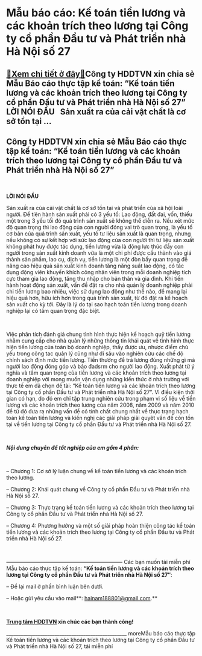 Mẫu báo cáo: Kế toán tiền lương và các khoản trích theo lương tại Công ty cổ phần Đầu tư và Phát triển nhà Hà Nội số 27
=======================================================================================================================

[:gift:Xem chi tiết ở đây:gift:](https://hddtvn.com/mau-bao-cao-ke-toan-tien-luong-va-cac-khoan-trich-theo-luong-tai-cong-ty-co-phan-dau-tu-va-phat-trien-nha-ha-noi-so-27/)Công ty HDDTVN xin chia sẻ Mẫu Báo cáo thực tập kế toán: “Kế toán tiền lương và các khoản trích theo lương tại Công ty cổ phần Đầu tư và Phát triển nhà Hà Nội số 27”   LỜI NÓI ĐẦU   Sản xuất ra của cải vật chất là cơ sở tồn tại …
-------------------------------------------------------------------------------------------------------------------------------------------------------------------------------------------------------------------------------------



Công ty HDDTVN xin chia sẻ Mẫu Báo cáo thực tập kế toán: “Kế toán tiền lương và các khoản trích theo lương tại Công ty cổ phần Đầu tư và Phát triển nhà Hà Nội số 27”
-----------------------------------------------------------------------------------------------------------------------------------------------------------------------


 



**LỜI NÓI ĐẦU**
   

Sản xuất ra của cải vật chất là cơ sở tồn tại và phát triển của xã hội loài người. Để tíên hành sản xuất phải có 3 yếu tố: Lao động, đất đai, vốn, thiếu một trong 3 yếu tối đó quá trình sản xuất sẽ không thể diễn ra. Nếu xét mức độ quan trọng thì lao động của con người đóng vai trò quan trọng, là yếu tố cơ bản của quá trình sản xuất, yếu tố tư liệu sản xuất là quan trọng, nhưng nếu không có sự kết hợp với sức lao động của con người thì tư liệu sản xuất không phát huy được tác dụng, tiền lương vừa là động lực thúc đầy con người trong sản xuất kinh doanh vừa là một chi phí được cấu thành vào giá thành sản phẩm, lao cụ, dịch vụ, tiền lương là một đòn bẩy quan trọng để nâng cao hiệu quả sản xuất kinh doanh tăng năng suất lao động, có tác dụng động viên khuyến khích công nhân viên trong mỗi doanh nghiệp tích cực tham gia lao động, tăng thu nhập cho bản thân và gia đình. Khi tiến hành hoạt động sản xuất, vấn đề đặt ra cho nhà quản lý doanh nghiệp phải chi tiền lương bao nhiêu, việc sử dụng lao động như thế nào, để mang lại hiệu quả hơn, hữu ích hơn trong quá trình sản xuất, từ đó đặt ra kế hoạch sản xuất cho kỳ tới. Đây là lý do tại sao hạch toán tiền lương trong doanh nghiệp lại có tầm quan trọng đặc biệt.  

   

Việc phân tích đánh giá chung tình hình thực hiện kế hoạch quỹ tiền lương nhằm cung cấp cho nhà quản lý những thông tin khái quát về tình hình thực hiện tiền lương của toàn bộ doanh nghiệp, thấy được ưu, nhược điểm chủ yếu trong công tac quản lý cũng như đi sâu vào nghiên cứu các chế độ chính sách định mức tiền lương. Tiền thưởng để trả lương đúng những gì mà người lao động đóng góp và bảo đadsrm cho người lao động. Xuất phát từ ý nghĩa và tầm quan trọng của tiền lương và các khoản trích theo lương tại doanh nghiệp với mong muốn vận dụng những kiến thức ở nhà trường với thực tế em đã chọn đề tài: “Kế toán tiền lương và các khoản trích theo lương tại Công ty cổ phần Đầu tư và Phát triển nhà Hà Nội số 27”. Vì điều kiện thời gian có hạn, do đó em chỉ tập trung nghiên cứu trong phạm vi số liệu về tiền lương và các khoản trích theo lương của năm 2008, năm 2009 và năm 2010 để từ đó đưa ra những vấn đề có tính chất chung nhất về thực trạng hạch toán kế toán tiền lương và kiến nghị các giải pháp giải quyêt vấn đề còn tồn tại về tiền lương tại Công ty cổ phần Đầu tư và Phát triển nhà Hà Nội số 27.  

   

***Nội dung chuyên đề tốt nghiệp của em gồm 4 phần:***  

   

– Chương 1: Cơ sở lý luận chung về kế toán tiền lương và các khoản trích theo lương.  

– Chương 2: Khái quát chung về Công ty cổ phần Đầu tư và Phát triển nhà Hà Nội số 27.  

– Chương 3: Thực trạng kế toán tiền lương và các khoản trích theo lương tại Công ty cổ phần Đầu tư và Phát triển nhà Hà Nội số 27.  

– Chương 4: Phương hướng và một số giải pháp hoàn thiện công tác kế toán tiền lương và các khoản trích theo lương tại Công ty cổ phần Đầu tư và Phát triển nhà Hà Nội số 27.  

 



——————————————————————
Các bạn muốn tải miễn phí Mẫu báo cáo thực tập kế toán: **“Kế toán tiền lương và các khoản trích theo lương tại Công ty cổ phần Đầu tư và Phát triển nhà Hà Nội số 27″**:  

– Để lại mail ở phần bình luận bên dưới.  

– Hoặc gửi yêu cầu vào mail**: hainam188801@gmail.com.**



  

   

**[Trung tâm HDDTVN](# "trung tâm HDDTVN") xin chúc các bạn thành công!**  

\_\_\_\_\_\_\_\_\_\_\_\_\_\_\_\_\_\_\_\_\_\_\_\_\_\_\_\_\_\_\_\_\_\_\_\_\_\_\_\_\_\_\_\_\_\_\_\_\_\_
moreMẫu báo cáo thực tập Kế toán tiền lương và các khoản trích theo lương tại Công ty cổ phần Đầu tư và Phát triển nhà Hà Nội số 27, tải miễn phí

